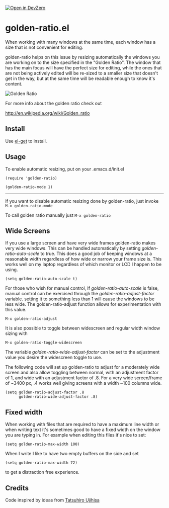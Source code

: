 [![Open in DevZero](https://assets.devzero.io/open-in-devzero.svg)](https://www.devzero.io/dashboard/recipes/new?repo-url=https://github.com/roman/golden-ratio.el)

# golden-ratio.el

When working with many windows at the same time, each window has a size
that is not convenient for editing.

golden-ratio helps on this issue by resizing automatically the windows you are
working on to the size specified in the "Golden Ratio". The window that has the
main focus will have the perfect size for editing, while the ones that are
not being actively edited will be re-sized to a smaller size that doesn't get
in the way, but at the same time will be readable enough to know it's content.

![Golden Ratio](https://raw.github.com/roman/golden-ratio.el/assets/golden_ratio_el.gif)

For more info about the golden ratio check out

http://en.wikipedia.org/wiki/Golden_ratio

## Install

Use [el-get](https://github.com/dimitri/el-get) to install.

## Usage

To enable automatic resizing, put on your .emacs.d/init.el

```elisp
(require 'golden-ratio)

(golden-ratio-mode 1)
```

***

If you want to disable automatic resizing done by golden-ratio, just invoke
`M-x golden-ratio-mode`

To call golden ratio manually just `M-x golden-ratio`

## Wide Screens

If you use a large screen and have very wide frames golden-ratio makes very 
wide windows. This can be handled automatically by setting _golden-ratio-auto-scale_
to true. This does a good job of keeping windows at a reasonable width regardless of
how wide or narrow your frame size is. This works well on my laptop regardless of
which monitor or LCD I happen to be using.

`(setq golden-ratio-auto-scale t)` 

For those who wish for manual control,
If _golden-ratio-auto-scale_ is false, manual control can be exercised
through the _golden-ratio-adjust-factor_ variable.
setting it to something less than 1 will cause the windows to be less wide.
The golden-ratio-adjust function allows for experimentation with this value.

`M-x golden-ratio-adjust` 

It is also possible to toggle between widescreen and regular width window sizing
with

`M-x golden-ratio-toggle-widescreen`

The variable _golden-ratio-wide-adjust-factor_ can be set to the adjustment value 
you desire the widescreen toggle to use.

The following code will set up golden-ratio to adjust for a moderately wide screen
and also allow toggling between normal, with an adjustment factor of 1, and wide with
an adjustment factor of .8. For a very wide screen/frame of ~3400 px, .4 works well giving
screens with a width ~100 columns wide.

```elisp
(setq golden-ratio-adjust-factor .8
      golden-ratio-wide-adjust-factor .8)
```

## Fixed width

When working with files that are required to have a maximum line width or when writing text it's
sometimes good to have a fixed width on the window you are typing in. For example when editing this
files it's nice to set:
```elisp
(setq golden-ratio-max-width 100)
```

When I write I like to have two empty buffers on the side and set
```elisp
(setq golden-ratio-max-width 72)
```
to get a distraction free experience.

## Credits

Code inspired by ideas from [Tatsuhiro Ujihisa](http://twitter.com/ujm)
